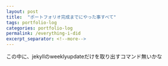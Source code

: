 ```yaml
---
layout: post
title:  "ポートフォリオ完成までにやった事すべて"
tags: portfolio-log
categories: portfolio-log
permalink: /everything-i-did
excerpt_separator: <!--more-->
---
```

<!-- ![image here](/assets/img/thumbnail/one.jpeg) -->

<!--more-->


この中に、jekyllのweeklyupdateだけを取り出すコマンド無いかな

